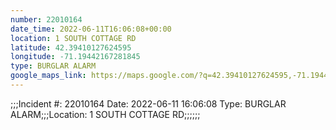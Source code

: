 ```yaml
---
number: 22010164
date_time: 2022-06-11T16:06:08+00:00
location: 1 SOUTH COTTAGE RD
latitude: 42.39410127624595
longitude: -71.19442167281845
type: BURGLAR ALARM
google_maps_link: https://maps.google.com/?q=42.39410127624595,-71.19442167281845
---
```


;;;Incident #: 22010164  Date: 2022-06-11 16:06:08   Type: BURGLAR ALARM;;;Location: 1 SOUTH COTTAGE RD;;;;;;
